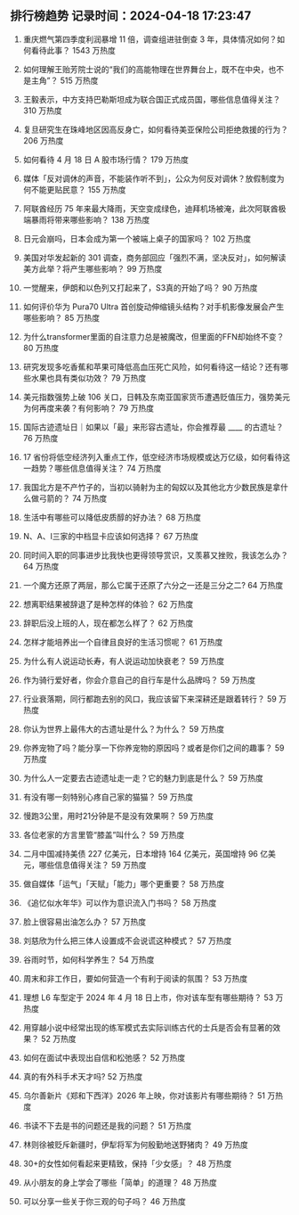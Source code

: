 
## 排行榜趋势 记录时间：2024-04-18 17:23:47
  
  1. 重庆燃气第四季度利润暴增 11 倍，调查组进驻倒查 3 年，具体情况如何？如何看待此事？ 1543 万热度
    
  2. 如何理解王贻芳院士说的“我们的高能物理在世界舞台上，既不在中央，也不是主角”？ 515 万热度
    
  3. 王毅表示，中方支持巴勒斯坦成为联合国正式成员国，哪些信息值得关注？ 310 万热度
    
  4. 复旦研究生在珠峰地区因高反身亡，如何看待美亚保险公司拒绝救援的行为？ 206 万热度
    
  5. 如何看待 4 月 18 日 A 股市场行情？ 179 万热度
    
  6. 媒体「反对调休的声音，不能装作听不到」，公众为何反对调休？放假制度为何不能更贴民意？ 155 万热度
    
  7. 阿联酋经历 75 年来最大降雨，天空变成绿色，迪拜机场被淹，此次阿联酋极端暴雨将带来哪些影响？ 138 万热度
    
  8. 日元会崩吗，日本会成为第一个被端上桌子的国家吗？ 102 万热度
    
  9. 美国对华发起新的 301 调查，商务部回应「强烈不满，坚决反对」，如何解读美方此举？将产生哪些影响？ 99 万热度
    
  10. 一觉醒来，伊朗和以色列又打起来了，S3真的开始了吗？ 90 万热度
    
  11. 如何评价华为 Pura70 Ultra 首创旋动伸缩镜头结构？对手机影像发展会产生哪些影响？ 85 万热度
    
  12. 为什么transformer里面的自注意力总是被魔改，但里面的FFN却始终不变？ 80 万热度
    
  13. 研究发现多吃香蕉和苹果可降低高血压死亡风险，如何看待这一结论？还有哪些水果也具有类似功效？ 79 万热度
    
  14. 美元指数强势上破 106 关口，日韩及东南亚国家货币遭遇贬值压力，强势美元为何再度来袭？有何影响？ 79 万热度
    
  15. 国际古迹遗址日｜如果以「最」来形容古遗址，你会推荐最 ____ 的古遗址？ 76 万热度
    
  16. 17 省份将低空经济列入重点工作，低空经济市场规模或达万亿级，如何看待这一趋势？哪些信息值得关注？ 74 万热度
    
  17. 我国北方是不产竹子的，当初以骑射为主的匈奴以及其他北方少数民族是拿什么做弓箭的？ 74 万热度
    
  18. 生活中有哪些可以降低皮质醇的好办法？ 68 万热度
    
  19. N、A、I三家的中档显卡应该如何选择？ 67 万热度
    
  20. 同时间入职的同事进步比我快也更得领导赏识，又羡慕又挫败，我该怎么办？ 64 万热度
    
  21. 一个魔方还原了两层，那么它属于还原了六分之一还是三分之二? 64 万热度
    
  22. 想离职结果被辞退了是种怎样的体验？ 62 万热度
    
  23. 辞职后没上班的人，现在都怎么样了？ 62 万热度
    
  24. 怎样才能培养出一个自律且良好的生活习惯呢？ 61 万热度
    
  25. 为什么有人说运动长寿，有人说运动加快衰老？ 59 万热度
    
  26. 作为骑行爱好者，你会介意自己的自行车是什么品牌吗？ 59 万热度
    
  27. 行业衰落期，同行都跑去别的风口，我应该留下来深耕还是跟着转行？ 59 万热度
    
  28. 你认为世界上最伟大的古遗址是什么？为什么？ 59 万热度
    
  29. 你养宠物了吗？能分享一下你养宠物的原因吗？或者是你们之间的趣事？ 59 万热度
    
  30. 为什么人一定要去古迹遗址走一走？它的魅力到底是什么？ 59 万热度
    
  31. 有没有哪一刻特别心疼自己家的猫猫？ 59 万热度
    
  32. 慢跑3公里，用时21分钟是不是没有效果啊？ 59 万热度
    
  33. 各位老家的方言里管“膝盖”叫什么？ 59 万热度
    
  34. 二月中国减持美债 227 亿美元，日本增持 164 亿美元，英国增持 96 亿美元，哪些信息值得关注？ 59 万热度
    
  35. 做自媒体「运气」「天赋」「能力」哪个更重要？ 58 万热度
    
  36. 《追忆似水年华》可以作为意识流入门书吗？ 58 万热度
    
  37. 脸上很容易出油怎么办？ 57 万热度
    
  38. 刘慈欣为什么把三体人设置成不会说谎这种模式？ 57 万热度
    
  39. 谷雨时节，如何科学养生？ 54 万热度
    
  40. 周末和非工作日，要如何营造一个有利于阅读的氛围？ 53 万热度
    
  41. 理想 L6 车型定于 2024 年 4 月 18 日上市，你对该车型有哪些期待？ 53 万热度
    
  42. 用穿越小说中经常出现的练军模式去实际训练古代的士兵是否会有显著的效果？ 52 万热度
    
  43. 如何在面试中表现出自信和松弛感？ 52 万热度
    
  44. 真的有外科手术天才吗? 52 万热度
    
  45. 乌尔善新片《郑和下西洋》2026 年上映，你对该影片有哪些期待？ 51 万热度
    
  46. 书读不下去是书的问题还是我的问题？ 51 万热度
    
  47. 林则徐被贬斥新疆时，伊犁将军为何殷勤地送野猪肉？ 49 万热度
    
  48. 30+的女性如何看起来更精致，保持「少女感」？ 48 万热度
    
  49. 从小朋友的身上学会了哪些「简单」的道理？ 48 万热度
    
  50. 可以分享一些关于你三观的句子吗？ 46 万热度
    